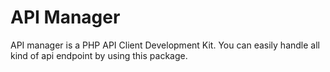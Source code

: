 # API Manager

API manager is a PHP API Client Development Kit. You can easily handle all kind of api endpoint by using this package.